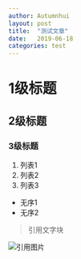 ```yaml
---
author: Autumnhui
layout: post
title:  "测试文章"
date:   2019-06-18
categories: test
---
```


# 1级标题


## 2级标题

### 3级标题

1. 列表1
2. 列表2
3. 列表3


+ 无序1
+ 无序2

> 引用文字块

![引用图片](https://s2.ax1x.com/2019/06/18/VqdC79.jpg)

